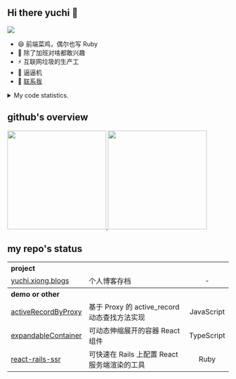 ## Hi there yuchi 👋 
<img src="https://wakatime.com/badge/user/d7b7c2c9-3bfe-47fc-91a4-129be029d5ea.svg" />

- 😄 前端菜鸡，偶尔也写 Ruby
- 🤔 除了加班对啥都敢兴趣
- ⚡ 互联网垃圾的生产工
- 👯 逼逼机
- 💬 [联系我](mailto:yuchi.xiong@foxmail.com)

<details>
  <summary>
    My code statistics.
  </summary>
  <div>
    <img src="https://github-readme-stats.vercel.app/api/wakatime?username=yuchiXiong&hide_title=true&layout=compact" />
    
  <div>
</details>
    
## github's overview

<a href="https://github.com/yuchiXiong">
  <img height="225" src="https://github-readme-stats.vercel.app/api?username=yuchiXiong&show_icons=true&include_all_commits=true&count_private=true"/>
  <img height="225" src="https://github-readme-stats.vercel.app/api/top-langs/?username=yuchiXiong"/>
</a>




## my repo's status

<table>
  <th colspan="3" align="left">project</th>
  <tr>
    <td><a href="https://github.com/yuchiXiong/yuchi.xiong.blogs">yuchi.xiong.blogs</a></td>
    <td>个人博客存档</td>
    <td align="center"> - </td>
  </tr>
<!--   <tr>
    <td><a href="https://github.com/yuchiXiong/pilipala">Pilipala</a></td>
    <td>[开发中] 在线写作平台</td>
    <td align="center">Rails/TailwindCSS/React/AlpineJS</td>
  </tr> -->

  <th colspan="3" align="left">demo or other</th>
  <tr>
    <td><a href="https://github.com/yuchiXiong/activeRecordByProxy">activeRecordByProxy</a></td>
    <td>基于 Proxy 的 active_record 动态查找方法实现</td>
    <td align="center">JavaScript</td>
  </tr>
  <tr>
    <td><a href="https://github.com/yuchiXiong/expandableContainer">expandableContainer</a></td>
    <td>可动态伸缩展开的容器 React 组件</td>
    <td align="center">TypeScript</td>
  </tr>
  <tr>
    <td><a href="https://github.com/yuchiXiong/react-rails-ssr">react-rails-ssr</a></td>
    <td>可快速在 Rails 上配置 React 服务端渲染的工具</td>
    <td align="center">Ruby</td>
  </tr>

</table>
